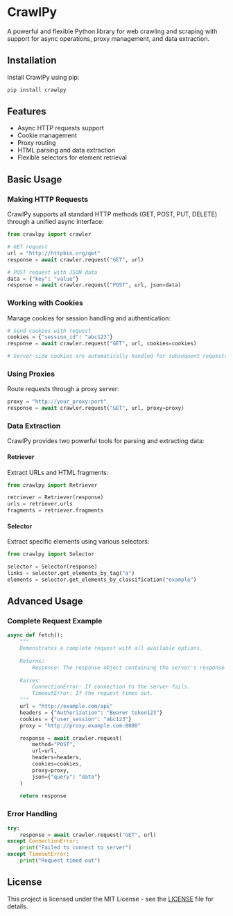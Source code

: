 # CrawlPy

A powerful and flexible Python library for web crawling and scraping with support for async operations, proxy management, and data extraction.

## Installation

Install CrawlPy using pip:

```bash
pip install crawlpy
```

## Features

- Async HTTP requests support
- Cookie management
- Proxy routing
- HTML parsing and data extraction
- Flexible selectors for element retrieval

## Basic Usage

### Making HTTP Requests

CrawlPy supports all standard HTTP methods (GET, POST, PUT, DELETE) through a unified async interface:

```python
from crawlpy import crawler

# GET request
url = "http://httpbin.org/get"
response = await crawler.request("GET", url)

# POST request with JSON data
data = {"key": "value"}
response = await crawler.request("POST", url, json=data)
```

### Working with Cookies

Manage cookies for session handling and authentication:

```python
# Send cookies with request
cookies = {"session_id": "abc123"}
response = await crawler.request("GET", url, cookies=cookies)

# Server-side cookies are automatically handled for subsequent requests
```

### Using Proxies

Route requests through a proxy server:

```python
proxy = "http://your_proxy:port"
response = await crawler.request("GET", url, proxy=proxy)
```

### Data Extraction

CrawlPy provides two powerful tools for parsing and extracting data:

#### Retriever

Extract URLs and HTML fragments:

```python
from crawlpy import Retriever

retriever = Retriever(response)
urls = retriever.urls
fragments = retriever.fragments
```

#### Selector

Extract specific elements using various selectors:

```python
from crawlpy import Selector

selector = Selector(response)
links = selector.get_elements_by_tag("a")
elements = selector.get_elements_by_classification("example")
```

## Advanced Usage

### Complete Request Example

```python
async def fetch():
    """
    Demonstrates a complete request with all available options.
    
    Returns:
        Response: The response object containing the server's response.
    
    Raises:
        ConnectionError: If connection to the server fails.
        TimeoutError: If the request times out.
    """
    url = "http://example.com/api"
    headers = {"Authorization": "Bearer token123"}
    cookies = {"user_session": "abc123"}
    proxy = "http://proxy.example.com:8080"

    response = await crawler.request(
        method="POST",
        url=url,
        headers=headers,
        cookies=cookies,
        proxy=proxy,
        json={"query": "data"}
    )
    
    return response
```

### Error Handling

```python
try:
    response = await crawler.request("GET", url)
except ConnectionError:
    print("Failed to connect to server")
except TimeoutError:
    print("Request timed out")
```

## License

This project is licensed under the MIT License - see the [LICENSE](LICENSE) file for details.
